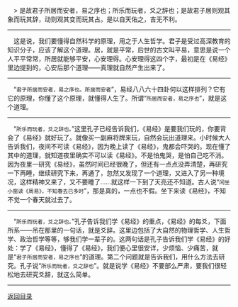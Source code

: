 &emsp;> 是故君子所居而安者，易之序也；所乐而玩者，爻之辞也；是故君子居则观其象而玩其辞，动则观其变而玩其占。是以自天佑之，吉无不利。
___
&emsp;这是说，我们要懂得自然科学的原理，用之于人生哲学。君子是受过高深教育的知识分子，应该了解这个道理。居，就是平常，后世的古文叫平易，意思是说一个人平平常常，所居就能够平安，心安理得。心安理得这四个字，最初是在《易经》里边提到的，心安后那个道理——真理就自然产生出来了。
___
&emsp;“``君子所居而安者，易之序也。所居而安者``”，易经八八六十四卦何以这样排列？它有它的原理，你懂了这个原理，就懂得人生了。所谓“``所居而安者，易之序也``”，就是这个道理。
___
&emsp;“``所乐而玩者，爻之辞也。``”这里孔子已经告诉我们，《易经》是要我们玩的，你要背会了《易经》就好玩了。就像买一副麻将牌来玩，自然会玩出道理来。小时候大人告诉我们，夜间不可读《易经》，因为晚上读了《易经》，鬼都会吓哭的。现在懂了其中的道理，就知道夜里确实不可以读《易经》。不是怕鬼哭，是怕自己吃不消。因为夜里一研究《易经》，虽然时间已经很晚了，但还有一点点没弄清楚，再研究一下再睡，继续研究下来，再通了，忽然又发现了一个道理，又进入了另一种境况，这样精神又来了，又不要睡了……就这样一下到了天亮还不知道。古人说“``闲坐小窗读《周易》，不知春去已多时``”，那是真的，一点也不假。坐下来读《易经》，不知不觉一个春天就过去了。
___
&emsp;“``所乐而玩者，爻之辞也。``”孔子告诉我们学《易经》的重点，《易经》的每爻，下面所系——吊在那里的一句话，就是爻辞。这里边包括了大自然的物理哲学、人生哲学、政治哲学等等，够我们学一辈子的。这两句话是孔子告诉我们学《易经》的好处：学了《易经》，懂得了《易经》，我们便心里很安详，少烦恼、少痛苦，就是“``君子所居而安者，易之序也``”的道理。第二个问题就是告诉我们，用什么方法去研究。孔子说“``所乐而玩者，爻之辞也``”。就是说学《易经》不要部么严肃，要我们很轻松地去研究爻辞，就这么简单。
___
[返回目录](../../master/README.md#目录)